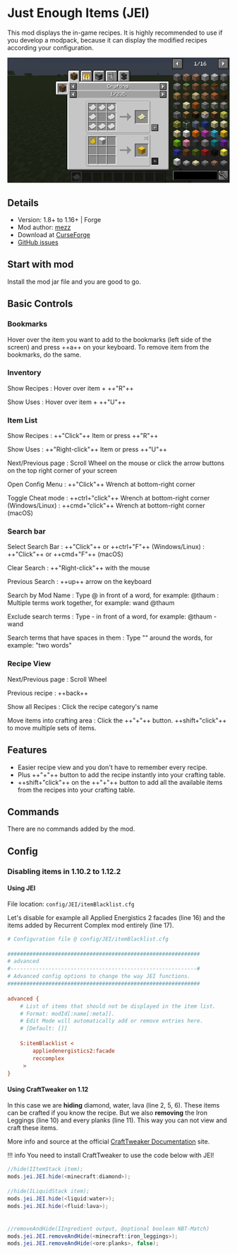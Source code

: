 # Just Enough Items (JEI)

This mod displays the in-game recipes. It is highly recommended to use if you develop a modpack, because it can display the modified recipes according your configuration.

![](/images/mod_jei_hero.png)

## Details

- Version: 1.8+ to 1.16+ | Forge
- Mod author: [mezz](https://www.curseforge.com/members/mezz)
- Download at [CurseForge](https://www.curseforge.com/minecraft/mc-mods/jei)
- [GitHub issues](https://github.com/mezz/JustEnoughItems/issues)

## Start with mod

Install the mod jar file and you are good to go.

## Basic Controls

### Bookmarks

Hover over the item you want to add to the bookmarks (left side of the screen) and press ++a++ on your keyboard. To remove item from the bookmarks, do the same.

### Inventory

Show Recipes
:	Hover over item + ++"R"++

Show Uses
:	Hover over item + ++"U"++

### Item List

Show Recipes
:	++"Click"++ Item or press ++"R"++

Show Uses
:	++"Right-click"++ Item or press ++"U"++

Next/Previous page
:	Scroll Wheel on the mouse or click the arrow buttons on the top right corner of your screen

Open Config Menu
:	++"Click"++ Wrench at bottom-right corner

Toggle Cheat mode
:	++ctrl+"click"++ Wrench at bottom-right corner (Windows/Linux)
:	++cmd+"click"++ Wrench at bottom-right corner (macOS)

### Search bar

Select Search Bar
:	++"Click"++ or ++ctrl+"F"++ (Windows/Linux)
:	++"Click"++ or ++cmd+"F"++ (macOS)

Clear Search
:	++"Right-click"++ with the mouse

Previous Search
:	++up++ arrow on the keyboard

Search by Mod Name
:	Type @ in front of a word, for example: @thaum
:	Multiple terms work together, for example: wand @thaum

Exclude search terms
:	Type - in front of a word, for example: @thaum -wand

Search terms that have spaces in them
:	Type "" around the words, for example: "two words"

### Recipe View

Next/Previous page
:	Scroll Wheel

Previous recipe
: ++back++

Show all Recipes
:	Click the recipe category's name

Move items into crafting area
:	Click the ++"\+"++ button. ++shift+"click"++ to move multiple sets of items.


## Features

* Easier recipe view and you don't have to remember every recipe.
* Plus ++"\+"++ button to add the recipe instantly into your crafting table.
* ++shift+"click"++ on the ++"\+"++ button to add all the available items from the recipes into your crafting table.

## Commands

There are no commands added by the mod.

## Config

### Disabling items in 1.10.2 to 1.12.2

#### Using JEI

File location: `config/JEI/itemBlacklist.cfg`

Let's disable for example all Applied Energistics 2 facades (line 16) and the items added by Recurrent Complex mod entirely (line 17).

```cfg
# Configuration file @ config/JEI/itemBlacklist.cfg

#############################################################
# advanced
#-----------------------------------------------------------#
# Advanced config options to change the way JEI functions.
#############################################################

advanced {
    # List of items that should not be displayed in the item list.
    # Format: modId[:name[:meta]].
    # Edit Mode will automatically add or remove entries here. 
    # [Default: []]

    S:itemBlacklist <
        appliedenergistics2:facade
        reccomplex
     >
}
```

#### Using CraftTweaker on 1.12

In this case we are **hiding** diamond, water, lava (line 2, 5, 6). These items can be crafted if you know the recipe. But we also **removing** the Iron Leggings (line 10) and every planks (line 11). This way you can not view and craft these items.

More info and source at the official [CraftTweaker Documentation](https://docs.blamejared.com/1.12/en/Mods/JEI/JEI/) site.

!!! info
	You need to install CraftTweaker to use the code below with JEI!

```java
//hide(IItemStack item);
mods.jei.JEI.hide(<minecraft:diamond>);

//hide(ILiquidStack item);
mods.jei.JEI.hide(<liquid:water>);
mods.jei.JEI.hide(<fluid:lava>);


//removeAndHide(IIngredient output, @optional boolean NBT-Match)
mods.jei.JEI.removeAndHide(<minecraft:iron_leggings>);
mods.jei.JEI.removeAndHide(<ore:planks>, false);
```